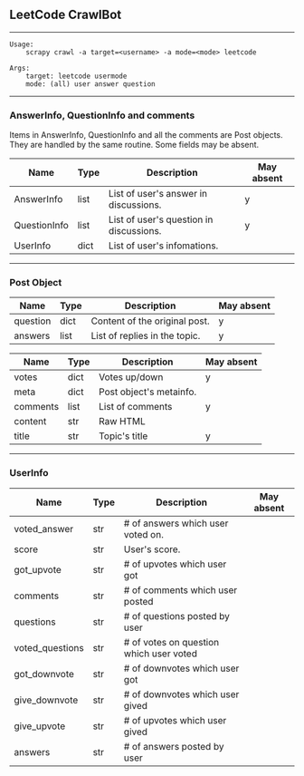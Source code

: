 ## LeetCode CrawlBot

* * *
    Usage:
        scrapy crawl -a target=<username> -a mode=<mode> leetcode

    Args:
        target: leetcode usermode
        mode: (all) user answer question

* * * 

### AnswerInfo, QuestionInfo and comments
Items in AnswerInfo, QuestionInfo and all the comments are Post objects.
They are handled by the same routine.
Some fields may be absent.

| Name            | Type | Description                             | May absent | 
|-----------------|------|-----------------------------------------|------------| 
| AnswerInfo      | list | List of user's answer in discussions.   | y          | 
| QuestionInfo    | list | List of user's question in discussions. | y          | 
| UserInfo        | dict | List of user's infomations.             |            | 

* * *
### Post Object
| Name            | Type | Description                             | May absent | 
|-----------------|------|-----------------------------------------|------------| 
| question        | dict | Content of the original post.           | y          | 
| answers         | list | List of replies in the topic.           | y          | 

| Name            | Type | Description                             | May absent | 
|-----------------|------|-----------------------------------------|------------| 
| votes           | dict | Votes up/down                           | y          | 
| meta            | dict | Post object's metainfo.                 |            | 
| comments        | list | List of comments                        | y          | 
| content         | str  | Raw HTML                                |            | 
| title           | str  | Topic's title                           | y          | 

* * *

### UserInfo
| Name            | Type | Description                             | May absent | 
|-----------------|------|-----------------------------------------|------------| 
| voted_answer    | str  | # of answers which user voted on.       |            | 
| score           | str  | User's score.                           |            | 
| got_upvote      | str  | # of upvotes which user got             |            | 
| comments        | str  | # of comments which user posted         |            | 
| questions       | str  | # of questions posted by user           |            | 
| voted_questions | str  | # of votes on question which user voted |            | 
| got_downvote    | str  | # of downvotes which user got           |            | 
| give_downvote   | str  | # of downvotes which user gived         |            | 
| give_upvote     | str  | # of upvotes which user gived           |            | 
| answers         | str  | # of answers posted by user             |            | 
